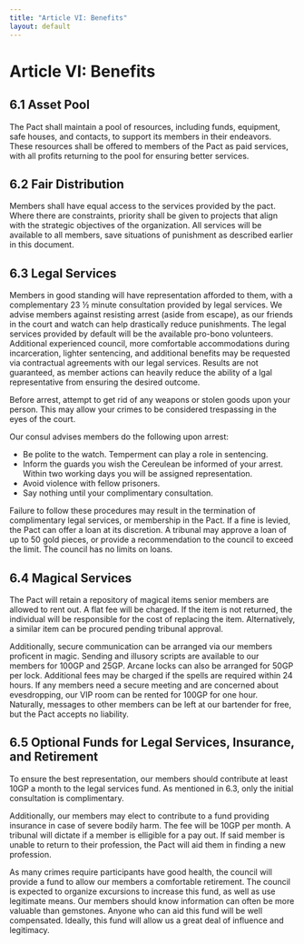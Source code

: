 ```yaml
---
title: "Article VI: Benefits"
layout: default
---
```

# Article VI: Benefits

## 6.1 Asset Pool

The Pact shall maintain a pool of resources, including funds, equipment, safe houses, and contacts, to support its members in their endeavors. These resources shall be offered to members of the Pact as paid services, with all profits returning to the pool for ensuring better services.

## 6.2 Fair Distribution

Members shall have equal access to the services provided by the pact. Where there are constraints, priority shall be given to projects that align with the strategic objectives of the organization. All services will be available to all members, save situations of punishment as described earlier in this document.

## 6.3 Legal Services

Members in good standing will have representation afforded to them, with a complementary 23 ½ minute consultation provided by legal services. We advise members against resisting arrest (aside from escape), as our friends in the court and watch can help drastically reduce punishments. The legal services provided by default will be the available pro-bono volunteers. Additional experienced council, more comfortable accommodations during incarceration, lighter sentencing, and additional benefits may be requested via contractual agreements with our legal services. Results are not guaranteed, as member actions can heavily reduce the ability of a lgal representative from ensuring the desired outcome.

Before arrest, attempt to get rid of any weapons or stolen goods upon your person. This may allow your crimes to be considered trespassing in the eyes of the court.

Our consul advises members do the following upon arrest:
- Be polite to the watch. Temperment can play a role in sentencing.
- Inform the guards you wish the Cereulean be informed of your arrest. Within two working days you will be assigned representation.
- Avoid violence with fellow prisoners.
- Say nothing until your complimentary consultation.

Failure to follow these procedures may result in the termination of complimentary legal services, or membership in the Pact. If a fine is levied, the Pact can offer a loan at its discretion. A tribunal may approve a loan of up to 50 gold pieces, or provide a recommendation to the council to exceed the limit. The council has no limits on loans.

## 6.4 Magical Services

The Pact will retain a repository of magical items senior members are allowed to rent out. A flat fee will be charged. If the item is not returned, the individual will be responsible for the cost of replacing the item. Alternatively, a similar item can be procured pending tribunal approval.

Additionally, secure communication can be arranged via our members proficent in magic. Sending and illusory scripts are available to our members for 100GP and 25GP. Arcane locks can also be arranged for 50GP per lock. Additional fees may be charged if the spells are required within 24 hours. If any members need a secure meeting and are concerned about evesdropping, our VIP room can be rented for 100GP for one hour. Naturally, messages to other members can be left at our bartender for free, but the Pact accepts no liability.

## 6.5 Optional Funds for Legal Services, Insurance, and Retirement

To ensure the best representation, our members should contribute at least 10GP a month to the legal services fund. As mentioned in 6.3, only the initial consultation is complimentary.

Additionally, our members may elect to contribute to a fund providing insurance in case of severe bodily harm. The fee will be 10GP per month. A tribunal will dictate if a member is elligible for a pay out. If said member is unable to return to their profession, the Pact will aid them in finding a new profession.

As many crimes require participants have good health, the council will provide a fund to allow our members a comfortable retirement. The council is expected to organize excursions to increase this fund, as well as use legitimate means. Our members should know information can often be more valuable than gemstones. Anyone who can aid this fund will be well compensated. Ideally, this fund will allow us a great deal of influence and legitimacy.

